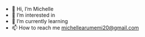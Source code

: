 - 👋 Hi, I’m Michelle
- 👀 I’m interested in 
- 🌱 I’m currently learning
- 📫 How to reach me michellearumemi20@gmail.com
<!---
MichelleArumemi/MichelleArumemi is a ✨ special ✨ repository because its `README.md` (this file) appears on your GitHub profile.
You can click the Preview link to take a look at your changes.
--->
